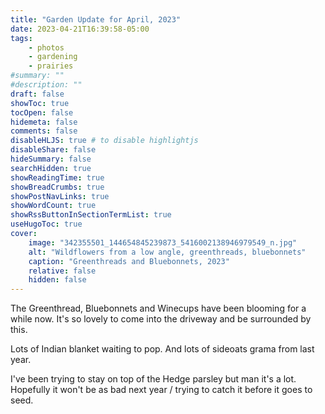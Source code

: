 ```yaml
---
title: "Garden Update for April, 2023"
date: 2023-04-21T16:39:58-05:00
tags:
    - photos
    - gardening
    - prairies
#summary: ""
#description: ""
draft: false
showToc: true
tocOpen: false
hidemeta: false
comments: false
disableHLJS: true # to disable highlightjs
disableShare: false
hideSummary: false
searchHidden: true
showReadingTime: true
showBreadCrumbs: true
showPostNavLinks: true
showWordCount: true
showRssButtonInSectionTermList: true
useHugoToc: true
cover:
    image: "342355501_144654845239873_5416002138946979549_n.jpg"
    alt: "Wildflowers from a low angle, greenthreads, bluebonnets"
    caption: "Greenthreads and Bluebonnets, 2023"
    relative: false
    hidden: false
---
```


The Greenthread, Bluebonnets and Winecups have been blooming for a while now. It's so lovely to come into the driveway and be surrounded by this.

Lots of Indian blanket waiting to pop. And lots of sideoats grama from last year.

I've been trying to stay on top of the Hedge parsley but man it's a lot. Hopefully it won't be as bad next year / trying to catch it before it goes to seed.
